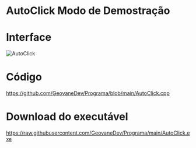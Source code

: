 # AutoClick Modo de Demostração

# Interface
![AutoClick](https://user-images.githubusercontent.com/87013843/158858372-c024fbe5-30eb-4f79-a25d-c9dc83298663.png)

# Código
https://github.com/GeovaneDev/Programa/blob/main/AutoClick.cpp

# Download do executável
https://raw.githubusercontent.com/GeovaneDev/Programa/main/AutoClick.exe
